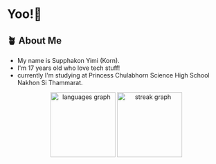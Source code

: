 # Yoo!👋
## 🪴 About Me
- My name is Supphakon Yimi (Korn). <br>
- I'm 17 years old who love tech stuff! <br>
- currently I'm studying at Princess Chulabhorn Science High School Nakhon Si Thammarat. <br>

<div align="center">
  <img src="https://github-readme-stats.vercel.app/api/top-langs?username=kORNkin&locale=en&hide_title=false&layout=compact&card_width=320&langs_count=5&theme=github_dark&hide_border=false&order=2" height="150" alt="languages graph"  />
  <img src="https://streak-stats.demolab.com?user=kORNkin&locale=en&mode=daily&theme=cobalt&hide_border=false&border_radius=5&order=3" height="150" alt="streak graph"  />
</div>

###
